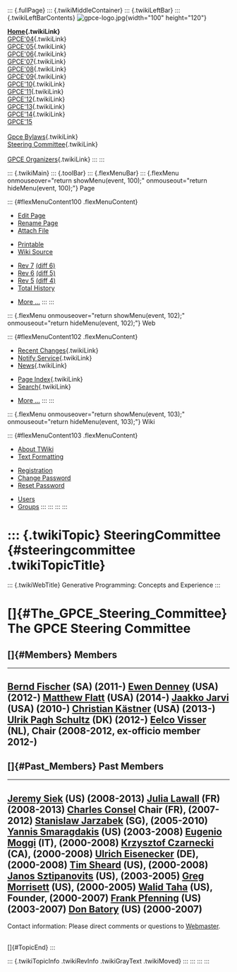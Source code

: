 ::: {.fullPage}
::: {.twikiMiddleContainer}
::: {.twikiLeftBar}
::: {.twikiLeftBarContents}
![gpce-logo.jpg](../pub/Gpce/WebLeftBar/gpce-logo.jpg){width="100"
height="120"}

**[Home](WebHome){.twikiLink}**\
[GPCE\'04](../Gpce04/WebHome){.twikiLink}\
[GPCE\'05](../Gpce05/WebHome){.twikiLink}\
[GPCE\'06](../GPCE06/WebHome){.twikiLink}\
[GPCE\'07](../GPCE07/WebHome){.twikiLink}\
[GPCE\'08](../GPCE08/WebHome){.twikiLink}\
[GPCE\'09](../GPCE09/WebHome){.twikiLink}\
[GPCE\'10](../GPCE10/WebHome){.twikiLink}\
[GPCE\'11](../GPCE11/WebHome){.twikiLink}\
[GPCE\'12](../GPCE12/WebHome){.twikiLink}\
[GPCE\'13](../GPCE13/WebHome){.twikiLink}\
[GPCE\'14](../GPCE14/WebHome){.twikiLink}\
[GPCE\'15](http://conf.researchr.org/home/gpce2015)\
\
[Gpce Bylaws](GpceBylaws){.twikiLink}\
[Steering Committee](SteeringCommittee){.twikiLink}\
\
[GPCE Organizers](../Gpceorg/WebHome){.twikiLink}
:::
:::

::: {.twikiMain}
::: {.toolBar}
::: {.flexMenuBar}
::: {.flexMenu onmouseover="return showMenu(event, 100);" onmouseout="return hideMenu(event, 100);"}
Page

::: {#flexMenuContent100 .flexMenuContent}
-   [Edit
    Page](http://www.program-transformation.org/edit/Gpce/SteeringCommittee?t=1536826820)
-   [Rename
    Page](http://www.program-transformation.org/rename/Gpce/SteeringCommittee)
-   [Attach
    File](http://www.program-transformation.org/attach/Gpce/SteeringCommittee)

<!-- -->

-   [Printable](http://www.program-transformation.org/view/Gpce/SteeringCommittee?skin=print.pattern)
-   [Wiki
    Source](http://www.program-transformation.org/view/Gpce/SteeringCommittee?skin=text&raw=on&contenttype=text/plain)

<!-- -->

-   [Rev
    7](http://www.program-transformation.org/view/Gpce/SteeringCommittee?rev=1.7)
    [(diff 6)](http://www.program-transformation.org/rdiff/Gpce/SteeringCommittee?rev1=1.7&rev2=1.6)
-   [Rev
    6](http://www.program-transformation.org/view/Gpce/SteeringCommittee?rev=1.6)
    [(diff 5)](http://www.program-transformation.org/rdiff/Gpce/SteeringCommittee?rev1=1.6&rev2=1.5)
-   [Rev
    5](http://www.program-transformation.org/view/Gpce/SteeringCommittee?rev=1.5)
    [(diff 4)](http://www.program-transformation.org/rdiff/Gpce/SteeringCommittee?rev1=1.5&rev2=1.4)
-   [Total
    History](http://www.program-transformation.org/rdiff/Gpce/SteeringCommittee)

<!-- -->

-   [More
    \...](http://www.program-transformation.org/oops/Gpce/SteeringCommittee?template=oopsmore&param1=1.7&param2=1.7)
:::
:::

::: {.flexMenu onmouseover="return showMenu(event, 102);" onmouseout="return hideMenu(event, 102);"}
Web

::: {#flexMenuContent102 .flexMenuContent}
-   [Recent Changes](WebChanges){.twikiLink}
-   [Notify Service](WebNotify){.twikiLink}
-   [News](WebNews){.twikiLink}

<!-- -->

-   [Page Index](WebIndex){.twikiLink}
-   [Search](WebSearch){.twikiLink}

<!-- -->

-   [More
    \...](http://www.program-transformation.org/oops/Gpce/SteeringCommittee?template=oopsmore&param1=1.7&param2=1.7)
:::
:::

::: {.flexMenu onmouseover="return showMenu(event, 103);" onmouseout="return hideMenu(event, 103);"}
Wiki

::: {#flexMenuContent103 .flexMenuContent}
-   [About
    TWiki](http://www.program-transformation.org/view/TWiki/WebHome)
-   [Text
    Formatting](http://www.program-transformation.org/view/TWiki/TextFormattingRules)

<!-- -->

-   [Registration](http://www.program-transformation.org/view/TWiki/TWikiRegistration)
-   [Change
    Password](http://www.program-transformation.org/view/TWiki/ChangePassword)
-   [Reset
    Password](http://www.program-transformation.org/view/TWiki/ResetPassword)

<!-- -->

-   [Users](http://www.program-transformation.org/view/Main/TWikiUsers)
-   [Groups](http://www.program-transformation.org/view/Main/TWikiGroups)
:::
:::
:::
:::

::: {.twikiTopic}
SteeringCommittee {#steeringcommittee .twikiTopicTitle}
=================

::: {.twikiWebTitle}
Generative Programming: Concepts and Experience
:::

[]{#The_GPCE_Steering_Committee} The GPCE Steering Committee
============================================================

[]{#Members} Members
--------------------

  -----------------------------------------------------------------------------------------
  [Bernd Fischer](http://www.ecs.soton.ac.uk/people/bf) (SA) (2011-)
  [Ewen Denney](http://ti.arc.nasa.gov/profile/edenney/) (USA) (2012-)
  [Matthew Flatt](https://www.cs.utah.edu/~mflatt/) (USA) (2014-)
  [Jaakko Jarvi](http://parasol.tamu.edu/~jarvi/) (USA) (2010-)
  [Christian Kästner](http://www.cs.cmu.edu/~ckaestne/) (USA) (2013-)
  [Ulrik Pagh Schultz](http://websrv0a.sdu.dk/ups/) (DK) (2012-)
  [Eelco Visser](http://eelcovisser.org) (NL), Chair (2008-2012, ex-officio member 2012-)
  -----------------------------------------------------------------------------------------

[]{#Past_Members} Past Members
------------------------------

  ------------------------------------------------------------------------------------------------------------------------------
  [Jeremy Siek](http://ece.colorado.edu/~siek/) (US) (2008-2013)
  [Julia Lawall](http://www.diku.dk/users/julia/) (FR) (2008-2013)
  [Charles Consel](http://phoenix.labri.fr/people/consel/) Chair (FR), (2007-2012)
  [Stanislaw Jarzabek](http://www.comp.nus.edu.sg/~stan/) (SG), (2005-2010)
  [Yannis Smaragdakis](http://www.cs.uoregon.edu/~yannis/) (US) (2003-2008)
  [Eugenio Moggi](http://www.disi.unige.it/person/MoggiE/) (IT), (2000-2008)
  [Krzysztof Czarnecki](http://www-ia.tu-ilmenau.de/~czarn/) (CA), (2000-2008)
  [Ulrich Eisenecker](http://www.informatik.fh-kl.de/~eisenecker/) (DE), (2000-2008)
  [Tim Sheard](http://web.cecs.pdx.edu/~sheard/) (US), (2000-2008)
  [Janos Sztipanovits](http://frontweb.vuse.vanderbilt.edu/vuse_web/directory/facultybio.asp?FacultyID=100.) (US), (2003-2005)
  [Greg Morrisett](http://www.cs.cornell.edu/home/jgm/) (US), (2000-2005)
  [Walid Taha](http://www.cs.rice.edu/~taha/) (US), Founder, (2000-2007)
  [Frank Pfenning](http://www-2.cs.cmu.edu/~fp/) (US) (2003-2007)
  [Don Batory](http://www.cs.utexas.edu/users/dsb/) (US) (2000-2007)
  ------------------------------------------------------------------------------------------------------------------------------

Contact information: Please direct comments or questions to
[Webmaster](mailto:webmaster@gpce.org).

\
[]{#TopicEnd}
:::

::: {.twikiTopicInfo .twikiRevInfo .twikiGrayText .twikiMoved}
:::
:::
:::
:::
